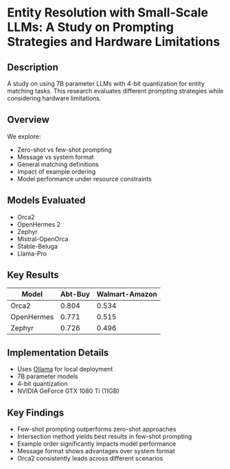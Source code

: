 # Entity Resolution with Small-Scale LLMs: A Study on Prompting Strategies and Hardware Limitations

## Description
A study on using 7B parameter LLMs with 4-bit quantization for entity matching tasks. This research evaluates different prompting strategies while considering hardware limitations.

## Overview
We explore:
* Zero-shot vs few-shot prompting
* Message vs system format  
* General matching definitions
* Impact of example ordering
* Model performance under resource constraints

## Models Evaluated
* Orca2
* OpenHermes 2 
* Zephyr
* Mistral-OpenOrca
* Stable-Beluga
* Llama-Pro

## Key Results
| Model | Abt-Buy | Walmart-Amazon |
|-------|----------|----------------|
| Orca2 | 0.804 | 0.534 |
| OpenHermes | 0.771 | 0.515 |
| Zephyr | 0.726 | 0.496 |

## Implementation Details
* Uses [Ollama](https://github.com/ollama/ollama) for local deployment
* 7B parameter models
* 4-bit quantization
* NVIDIA GeForce GTX 1080 Ti (11GB)

## Key Findings
* Few-shot prompting outperforms zero-shot approaches
* Intersection method yields best results in few-shot prompting
* Example order significantly impacts model performance 
* Message format shows advantages over system format
* Orca2 consistently leads across different scenarios
